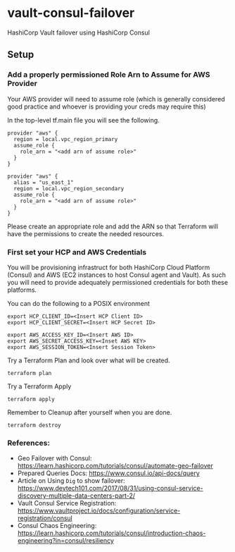 # vault-consul-failover
HashiCorp Vault failover using HashiCorp Consul

## Setup

### Add a properly permissioned Role Arn to Assume for AWS Provider

Your AWS provider will need to assume role (which is generally considered good practice and whoever is providing your creds may require this)

In the top-level tf.main file you will see the following.

```
provider "aws" {
  region = local.vpc_region_primary
  assume_role {
    role_arn = "<add arn of assume role>"
  }
}

provider "aws" {
  alias = "us_east_1"
  region = local.vpc_region_secondary
  assume_role {
    role_arn = "<add arn of assume role>"
  }
}
```

Please create an appropriate role and add the ARN so that Terraform will have the permissions to create the needed resources.
 
### First set your HCP and AWS Credentials

You will be provisioning infrastruct for both HashiCorp Cloud Platform (Consul) and AWS (EC2 instances to host Consul agent and Vault). As such you will need to provide adequately permissioned credentials for both these platforms.

You can do the following to a POSIX environment
```
export HCP_CLIENT_ID=<Insert HCP Client ID>
export HCP_CLIENT_SECRET=<Insert HCP Secret ID>

export AWS_ACCESS_KEY_ID=<Insert AWS ID>
export AWS_SECRET_ACCESS_KEY=<Inset AWS KEY>
export AWS_SESSION_TOKEN=<Insert Session Token>
```

Try a Terraform Plan and look over what will be created.

```
terraform plan
```

Try a Terraform Apply

```
terraform apply
```

Remember to Cleanup after yourself when you are done.

```
terraform destroy
```

### References:

* Geo Failover with Consul: https://learn.hashicorp.com/tutorials/consul/automate-geo-failover
* Prepared Queries Docs: https://www.consul.io/api-docs/query 
* Article on Using `Dig` to show failover: https://www.devtech101.com/2017/08/31/using-consul-service-discovery-multiple-data-centers-part-2/
* Vault Consul Service Registration: https://www.vaultproject.io/docs/configuration/service-registration/consul
* Consul Chaos Engineering: https://learn.hashicorp.com/tutorials/consul/introduction-chaos-engineering?in=consul/resiliency
